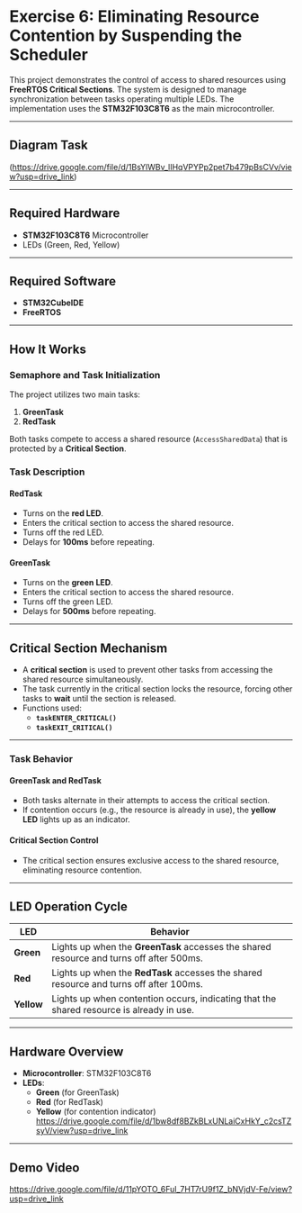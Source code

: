 # Exercise 6: Eliminating Resource Contention by Suspending the Scheduler

This project demonstrates the control of access to shared resources using **FreeRTOS Critical Sections**. The system is designed to manage synchronization between tasks operating multiple LEDs. The implementation uses the **STM32F103C8T6** as the main microcontroller.

---

## **Diagram Task**
(https://drive.google.com/file/d/1BsYlWBv_lIHqVPYPp2pet7b479pBsCVv/view?usp=drive_link)

---

## **Required Hardware**
- **STM32F103C8T6** Microcontroller
- LEDs (Green, Red, Yellow)

---

## **Required Software**
- **STM32CubeIDE**
- **FreeRTOS**

---

## **How It Works**

### **Semaphore and Task Initialization**
The project utilizes two main tasks:
1. **GreenTask** 
2. **RedTask**

Both tasks compete to access a shared resource (`AccessSharedData`) that is protected by a **Critical Section**.

### **Task Description**

#### **RedTask**
- Turns on the **red LED**.
- Enters the critical section to access the shared resource.
- Turns off the red LED.
- Delays for **100ms** before repeating.

#### **GreenTask**
- Turns on the **green LED**.
- Enters the critical section to access the shared resource.
- Turns off the green LED.
- Delays for **500ms** before repeating.

---

## **Critical Section Mechanism**
- A **critical section** is used to prevent other tasks from accessing the shared resource simultaneously.
- The task currently in the critical section locks the resource, forcing other tasks to **wait** until the section is released.
- Functions used:
  - **`taskENTER_CRITICAL()`**
  - **`taskEXIT_CRITICAL()`**

---

### **Task Behavior**

#### **GreenTask and RedTask**
- Both tasks alternate in their attempts to access the critical section.
- If contention occurs (e.g., the resource is already in use), the **yellow LED** lights up as an indicator.

#### **Critical Section Control**
- The critical section ensures exclusive access to the shared resource, eliminating resource contention.

---

## **LED Operation Cycle**

| **LED**   | **Behavior**                                                                                 |
|-----------|-----------------------------------------------------------------------------------------------|
| **Green** | Lights up when the **GreenTask** accesses the shared resource and turns off after 500ms.       |
| **Red**   | Lights up when the **RedTask** accesses the shared resource and turns off after 100ms.         |
| **Yellow**| Lights up when contention occurs, indicating that the shared resource is already in use.       |

---

## **Hardware Overview**
- **Microcontroller**: STM32F103C8T6
- **LEDs**: 
  - **Green** (for GreenTask)
  - **Red** (for RedTask)
  - **Yellow** (for contention indicator)
https://drive.google.com/file/d/1bw8df8BZkBLxUNLaiCxHkY_c2csTZsyV/view?usp=drive_link
---

## **Demo Video**
https://drive.google.com/file/d/11pYOTO_6Ful_7HT7rU9f1Z_bNVjdV-Fe/view?usp=drive_link
